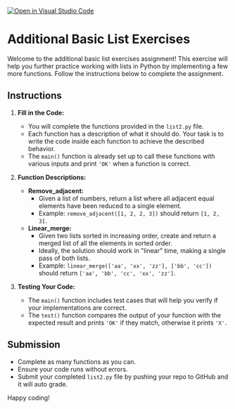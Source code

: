 [![Open in Visual Studio Code](https://classroom.github.com/assets/open-in-vscode-2e0aaae1b6195c2367325f4f02e2d04e9abb55f0b24a779b69b11b9e10269abc.svg)](https://classroom.github.com/online_ide?assignment_repo_id=15502509&assignment_repo_type=AssignmentRepo)
# Additional Basic List Exercises

Welcome to the additional basic list exercises assignment! This exercise will help you further practice working with lists in Python by implementing a few more functions. Follow the instructions below to complete the assignment.

## Instructions

1. **Fill in the Code:**
   - You will complete the functions provided in the `list2.py` file.
   - Each function has a description of what it should do. Your task is to write the code inside each function to achieve the described behavior.
   - The `main()` function is already set up to call these functions with various inputs and print `'OK'` when a function is correct.

2. **Function Descriptions:**
   - **Remove_adjacent:**
     - Given a list of numbers, return a list where all adjacent equal elements have been reduced to a single element.
     - Example: `remove_adjacent([1, 2, 2, 3])` should return `[1, 2, 3]`.
   - **Linear_merge:**
     - Given two lists sorted in increasing order, create and return a merged list of all the elements in sorted order.
     - Ideally, the solution should work in "linear" time, making a single pass of both lists.
     - Example: `linear_merge(['aa', 'xx', 'zz'], ['bb', 'cc'])` should return `['aa', 'bb', 'cc', 'xx', 'zz']`.

3. **Testing Your Code:**
   - The `main()` function includes test cases that will help you verify if your implementations are correct.
   - The `test()` function compares the output of your function with the expected result and prints `'OK'` if they match, otherwise it prints `'X'`.

## Submission

- Complete as many functions as you can.
- Ensure your code runs without errors.
- Submit your completed `list2.py` file by pushing your repo to GitHub and it will auto grade. 

Happy coding!


